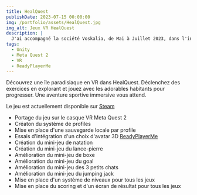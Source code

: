 ```yaml
---
title: HealQuest
publishDate: 2023-07-15 00:00:00
img: /portfolio/assets/HealQuest.jpg
img_alt: Jeux VR HealQuest
description: |
  J'ai accompagné la société Voskalia, de Mai à Juillet 2023, dans l'intégration de mini-jeux sur l'île paradisiaque où se déroulent les exercices de remise en forme.
tags:
  - Unity
  - Meta Quest 2
  - VR
  - ReadyPlayerMe
---
```

<p>
  Découvrez une île paradisiaque en VR dans HealQuest. Déclenchez des exercices en explorant et jouez avec les adorables habitants pour progresser. Une aventure sportive immersive vous attend.
</p>
<p>
  Le jeu est actuellement disponible sur <a href ="https://store.steampowered.com/app/2713040/" target="_blank">Steam</a>
</p>
<div>
  <p>
    <ul>
      <li>Portage du jeu sur le casque VR Meta Quest 2
      <li>Créaton du système de profiles
      <li>Mise en place d'une sauvegarde locale par profile
      <li>Essais d'intégration d'un choix d'avatar 3D <a href ="https://readyplayer.me/fr" target="_blank"> ReadyPlayerMe</a>
      <li>Création du mini-jeu de natation
      <li>Création du mini-jeu du lance-pierre
      <li>Amélioration du mini-jeu de boxe
      <li>Amélioration du mini-jeu du goal
      <li>Amélioration du mini-jeu des 3 petits chats
      <li>Amélioration du mini-jeu du jumping jack
      <li>Mise en place d'un système de niveaux pour tous les jeux
      <li>Mise en place du scoring et d'un écran de résultat pour tous les jeux
    </ul>
  </p>
</div>
